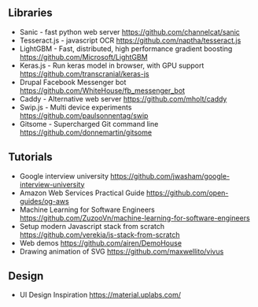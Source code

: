 ## Libraries
- Sanic - fast python web server https://github.com/channelcat/sanic
- Tesseract.js - javascript OCR https://github.com/naptha/tesseract.js
- LightGBM - Fast, distributed, high performance gradient boosting https://github.com/Microsoft/LightGBM
- Keras.js - Run keras model in browser, with GPU support https://github.com/transcranial/keras-js
- Drupal Facebook Messenger bot https://github.com/WhiteHouse/fb_messenger_bot
- Caddy - Alternative web server https://github.com/mholt/caddy
- Swip.js - Multi device experiments https://github.com/paulsonnentag/swip
- Gitsome - Supercharged Git command line https://github.com/donnemartin/gitsome

## Tutorials 
- Google interview university https://github.com/jwasham/google-interview-university
- Amazon Web Services Practical Guide https://github.com/open-guides/og-aws
- Machine Learning for Software Engineers https://github.com/ZuzooVn/machine-learning-for-software-engineers
- Setup modern Javascript stack from scratch https://github.com/verekia/js-stack-from-scratch
- Web demos https://github.com/airen/DemoHouse
- Drawing animation of SVG https://github.com/maxwellito/vivus

## Design 
- UI Design Inspiration https://material.uplabs.com/